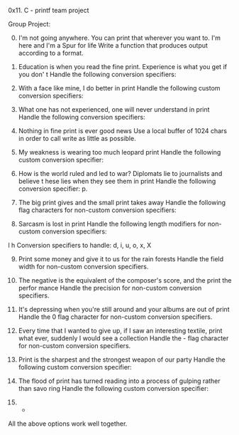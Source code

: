 0x11. C - printf team project

Group Project:

0. I'm not going anywhere. You can print that wherever you want to. I'm here and I'm
 a Spur for life
Write a function that produces output according to a format.


1. Education is when you read the fine print. Experience is what you get if you don'
t
Handle the following conversion specifiers:

2. With a face like mine, I do better in print
Handle the following custom conversion specifiers:

3. What one has not experienced, one will never understand in print
Handle the following conversion specifiers:

4. Nothing in fine print is ever good news
Use a local buffer of 1024 chars in order to call write as little as possible.

5. My weakness is wearing too much leopard print
Handle the following custom conversion specifier:

6. How is the world ruled and led to war? Diplomats lie to journalists and believe t
hese lies when they see them in print
Handle the following conversion specifier: p.

7. The big print gives and the small print takes away
Handle the following flag characters for non-custom conversion specifiers:

8. Sarcasm is lost in print
Handle the following length modifiers for non-custom conversion specifiers:

l
h
Conversion specifiers to handle: d, i, u, o, x, X

9. Print some money and give it to us for the rain forests
Handle the field width for non-custom conversion specifiers.

10. The negative is the equivalent of the composer's score, and the print the perfor
mance
Handle the precision for non-custom conversion specifiers.

11. It's depressing when you're still around and your albums are out of print
Handle the 0 flag character for non-custom conversion specifiers.

12. Every time that I wanted to give up, if I saw an interesting textile, print what
 ever, suddenly I would see a collection
Handle the - flag character for non-custom conversion specifiers.

13. Print is the sharpest and the strongest weapon of our party
Handle the following custom conversion specifier:

14. The flood of print has turned reading into a process of gulping rather than savo
ring
Handle the following custom conversion specifier:

15. *
All the above options work well together.

